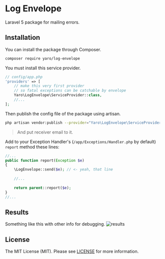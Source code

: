 # Log Envelope

Laravel 5 package for mailing errors.


## Installation 

You can install the package through Composer.
```bash
composer require yaro/log-envelope
```
You must install this service provider.
```php
// config/app.php
'providers' => [
    // make this very first provider
    // so fatal exceptions can be catchable by envelope
    Yaro\LogEnvelope\ServiceProvider::class,
    //...
];
```

Then publish the config file of the package using artisan.
```bash
php artisan vendor:publish --provider="Yaro\LogEnvelope\ServiceProvider"
```

>And put receiver email to it.


Add to your Exception Handler's (```/app/Exceptions/Handler.php``` by default) ```report``` method these lines:
```php
//...
public function report(Exception $e)
{
    \LogEnvelope::send($e); // <- yeah, that line
    
    //...
    
    return parent::report($e); 
}
//...
```

## Results
Something like this with other info for debugging.
![results](https://raw.githubusercontent.com/Cherry-Pie/LogEnvelope/master/envelope.png)


## License
The MIT License (MIT). Please see [LICENSE](https://github.com/Cherry-Pie/LogEnvelope/blob/master/LICENSE) for more information.
